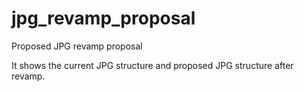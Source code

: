 # jpg_revamp_proposal
Proposed JPG revamp proposal

It shows the current JPG structure and proposed JPG structure after revamp.

